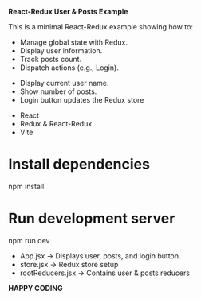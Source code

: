 **React-Redux User & Posts Example**
<!-- Overview -->

This is a minimal React-Redux example showing how to:
- Manage global state with Redux.
- Display user information.
- Track posts count.
- Dispatch actions (e.g., Login).

<!-- Features -->

- Display current user name.
- Show number of posts.
- Login button updates the Redux store

<!-- Tech Stack -->

- React
- Redux & React-Redux
- Vite

<!-- Getting Started -->
# Install dependencies
npm install

# Run development server
npm run dev

<!-- Highlights -->

- App.jsx → Displays user, posts, and login button.
- store.jsx → Redux store setup 
- rootReducers.jsx → Contains user & posts reducers 

**HAPPY CODING**